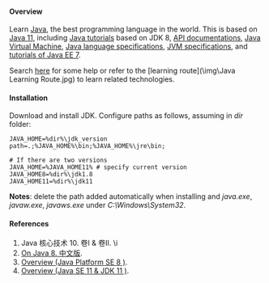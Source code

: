 #### Overview

Learn [Java](https://www.oracle.com/java/), the best programming language in the world. This is based on [Java 11](https://docs.oracle.com/en/java/javase/11/), including [Java tutorials](https://docs.oracle.com/javase/tutorial/index.html) based on JDK 8, [API documentations](https://docs.oracle.com/en/java/javase/11/docs/api/index.html), [Java Virtual Machine](https://docs.oracle.com/en/java/javase/11/vm/index.html), [Java language specifications](https://docs.oracle.com/javase/specs/jls/se11/html/index.html), [JVM specifications](https://docs.oracle.com/javase/specs/jvms/se11/html/index.html), and [tutorials of Java EE 7](https://docs.oracle.com/javaee/7/tutorial/index.html).

Search [here](https://docs.oracle.com/apps/search/search.jsp?category=java&q=) for some help or refer to the [learning route](\img\Java Learning Route.jpg) to learn related technologies.

#### Installation

Download and install JDK. Configure paths as follows, assuming in *dir* folder:

```
JAVA_HOME=%dir%\jdk_version
path=.;%JAVA_HOME%\bin;%JAVA_HOME%\jre\bin;

# If there are two versions
JAVA_HOME=%JAVA_HOME11% # specify current version
JAVA_HOME8=%dir%\jdk1.8
JAVA_HOME11=%dir%\jdk11
```

**Notes**: delete the path added automatically when installing and *java.exe*, *javaw.exe*, *javaws.exe* under *C:\Windows\System32*.

#### References

1. Java 核心技术 10. 卷I & 卷II. \i
2. [On Java 8. 中文版](https://lingcoder.gitee.io/onjava8/#/sidebar).
3. [Overview (Java Platform SE 8 )](https://docs.oracle.com/javase/8/docs/api/).
4. [Overview (Java SE 11 & JDK 11 )](https://docs.oracle.com/en/java/javase/11/docs/api/index.html).
